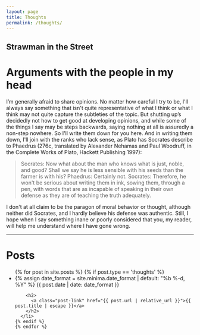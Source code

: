 ```yaml
---
layout: page
title: Thoughts
permalink: /thoughts/
---
```


<div class="home">

<h2>Strawman in the Street</h2>
<h1>Arguments with the people in my head</h1>

I’m generally afraid to share opinions. No matter how careful I try to be, I'll always say something that isn't quite representative of what I think or what I think may not quite capture the subtleties of the topic. But shutting up’s decidedly not how to get good at developing opinions, and while some of the things I say may be steps backwards, saying nothing at all is assuredly a non-step nowhere. So I'll write them down for you here. And in writing them down, I'll join with the ranks who lack sense, as Plato has Socrates describe to Phaedrus (276c, translated by Alexander Nehamas and Paul Woodruff, in the Complete Works of Plato, Hackett Publishing 1997):

> Socrates: Now what about the man who knows what is just, noble, and good? Shall we say he is less sensible with his seeds than the farmer is with his?
> Phaedrus: Certainly not.
> Socrates: Therefore, he won't be serious about writing them in ink, sowing them, through a pen, with words that are as incapable of speaking in their own defense as they are of teaching the truth adequately.

I don't at all claim to be the paragon of moral behavior or thought, although neither did Socrates, and I hardly believe his defense was authentic. Still, I hope when I say something inane or poorly considered that you, my reader, will help me understand where I have gone wrong.

<hr>

  <h1 class="page-heading">Posts</h1>
  
  <ul class="post-list">
    {% for post in site.posts %}
    {% if post.type == 'thoughts' %}
      <li>
        {% assign date_format = site.minima.date_format | default: "%b %-d, %Y" %}
        <span class="post-meta">{{ post.date | date: date_format }}</span>

        <h2>
          <a class="post-link" href="{{ post.url | relative_url }}">{{ post.title | escape }}</a>
        </h2>
      </li>
    {% endif %}
    {% endfor %}
  </ul>

  

</div>
